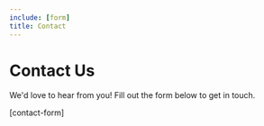 ```yaml
---
include: [form]
title: Contact
---
```


# Contact Us

We'd love to hear from you! Fill out the form below to get in touch.

[contact-form]
